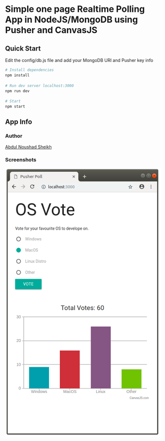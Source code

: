 # Simple one page Realtime Polling App in NodeJS/MongoDB using Pusher and CanvasJS

## Quick Start

Edit the config/db.js file and add your MongoDB URI and Pusher key info

```bash
# Install dependencies
npm install

# Run dev server localhost:3000
npm run dev

# Start
npm start
```

## App Info

### Author

[Abdul Noushad Sheikh](http://www.abdul.co.in)

### Screenshots

![Screenshot](https://raw.githubusercontent.com/abdulnine7/Realtime-Polling-App/master/screenshots/chrome.png)
